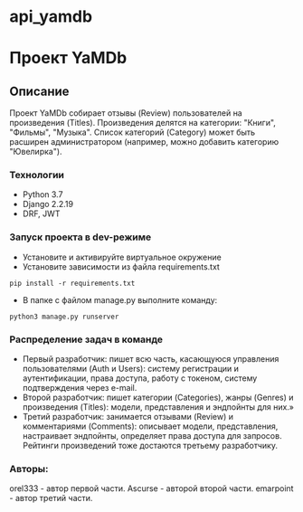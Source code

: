 # api_yamdb 
# Проект YaMDb
## Описание
Проект YaMDb собирает отзывы (Review) пользователей на произведения (Titles). Произведения делятся на категории: "Книги", "Фильмы", "Музыка". Список категорий (Category) может быть расширен администратором (например, можно добавить категорию "Ювелирка").

### Технологии
- Python 3.7
- Django 2.2.19
- DRF, JWT
### Запуск проекта в dev-режиме
- Установите и активируйте виртуальное окружение
- Установите зависимости из файла requirements.txt
```
pip install -r requirements.txt
``` 
- В папке с файлом manage.py выполните команду:
```
python3 manage.py runserver
```
### Распределение задач в команде

- Первый разработчик:
пишет всю часть, касающуюся управления пользователями (Auth и Users): систему регистрации и аутентификации, права доступа, работу с токеном, систему подтверждения через e-mail.
- Второй разработчик:
пишет категории (Categories), жанры (Genres) и произведения (Titles): модели, представления и эндпойнты для них.»
- Третий разработчик:
занимается отзывами (Review) и комментариями (Comments): описывает модели, представления, настраивает эндпойнты, определяет права доступа для запросов. Рейтинги произведений тоже достаются третьему разработчику.
### Авторы:
orel333 - автор первой части.
Ascurse - авторой второй части.
emarpoint - автор третий части.
